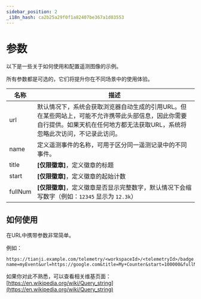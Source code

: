 ```yaml
---
sidebar_position: 2
_i18n_hash: ca2b25a29f0f1a82407be367a1d03553
---
```

# 参数

以下是一些关于如何使用和配置遥测图像的示例。

所有参数都是可选的，它们将提升你在不同场景中的使用体验。

| 名称 | 描述 |
| -------- | --------- |
| url | 默认情况下，系统会获取浏览器自动生成的引用URL。但在某些网站上，可能不允许携带此头部信息，因此你需要自行提供。如果天机在任何地方都无法获取URL，系统将忽略此次访问，不记录此访问。 |
| name | 定义遥测事件的名称，可用于区分同一遥测记录中的不同事件。 |
| title | **[仅限徽章]**，定义徽章的标题 |
| start | **[仅限徽章]**，定义徽章的起始计数 |
| fullNum | **[仅限徽章]**，定义徽章是否显示完整数字，默认情况下会缩写数字（例如：`12345` 显示为 `12.3k`） |

## 如何使用

在URL中携带参数非常简单。

例如：

```
https://tianji.example.com/telemetry/<workspaceId>/<telemetryId>/badge.svg?name=myEvent&url=https://google.com&title=My+Counter&start=100000&fullNum=true
```

如果你对此不熟悉，可以查看相关维基页面：[https://en.wikipedia.org/wiki/Query_string](https://en.wikipedia.org/wiki/Query_string)
